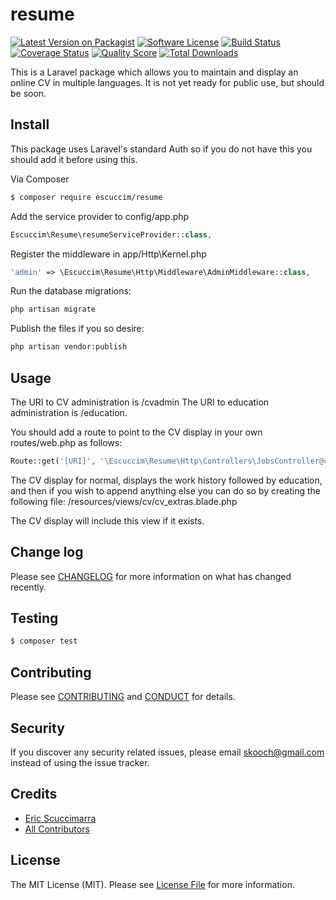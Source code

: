 # resume

[![Latest Version on Packagist][ico-version]][link-packagist]
[![Software License][ico-license]](LICENSE.md)
[![Build Status][ico-travis]][link-travis]
[![Coverage Status][ico-scrutinizer]][link-scrutinizer]
[![Quality Score][ico-code-quality]][link-code-quality]
[![Total Downloads][ico-downloads]][link-downloads]

This is a Laravel package which allows you to maintain and display an online CV in multiple languages. It is not yet ready for public use, but should be soon.

## Install
This package uses Laravel's standard Auth so if you do not have this you should add it before using this.

Via Composer

``` bash
$ composer require escuccim/resume
```

Add the service provider to config/app.php
```php
Escuccim\Resume\resumeServiceProvider::class,
```

Register the middleware in app/Http\Kernel.php
```php
'admin' => \Escuccim\Resume\Http\Middleware\AdminMiddleware::class,
```

Run the database migrations:
```bash
php artisan migrate
```

Publish the files if you so desire:
```bash
php artisan vendor:publish
```

## Usage
The URI to CV administration is /cvadmin
The URI to education administration is /education.

You should add a route to point to the CV display in your own routes/web.php as follows:
```php
Route::get('[URI]', '\Escuccim\Resume\Http\Controllers\JobsController@cv');
```

The CV display for normal, displays the work history followed by education, and then if you wish to append anything else you can do so by creating the following file:
/resources/views/cv/cv_extras.blade.php

The CV display will include this view if it exists.

## Change log

Please see [CHANGELOG](CHANGELOG.md) for more information on what has changed recently.

## Testing

``` bash
$ composer test
```

## Contributing

Please see [CONTRIBUTING](CONTRIBUTING.md) and [CONDUCT](CONDUCT.md) for details.

## Security

If you discover any security related issues, please email skooch@gmail.com instead of using the issue tracker.

## Credits

- [Eric Scuccimarra][link-author]
- [All Contributors][link-contributors]

## License

The MIT License (MIT). Please see [License File](LICENSE.md) for more information.

[ico-version]: https://img.shields.io/packagist/v/escuccim/resume.svg?style=flat-square
[ico-license]: https://img.shields.io/badge/license-MIT-brightgreen.svg?style=flat-square
[ico-travis]: https://img.shields.io/travis/escuccim/resume/master.svg?style=flat-square
[ico-scrutinizer]: https://img.shields.io/scrutinizer/coverage/g/escuccim/resume.svg?style=flat-square
[ico-code-quality]: https://img.shields.io/scrutinizer/g/escuccim/resume.svg?style=flat-square
[ico-downloads]: https://img.shields.io/packagist/dt/escuccim/resume.svg?style=flat-square

[link-packagist]: https://packagist.org/packages/escuccim/resume
[link-travis]: https://travis-ci.org/escuccim/resume
[link-scrutinizer]: https://scrutinizer-ci.com/g/escuccim/resume/code-structure
[link-code-quality]: https://scrutinizer-ci.com/g/escuccim/resume
[link-downloads]: https://packagist.org/packages/escuccim/resume
[link-author]: https://github.com/escuccim
[link-contributors]: ../../contributors
